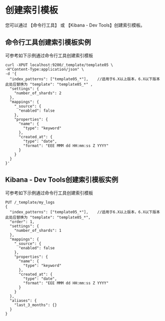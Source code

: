 # 创建索引模板

您可以通过 【命令行工具】 或 【Kibana - Dev Tools】创建索引模板。


## 命令行工具创建索引模板实例
可参考如下示例通过命令行工具创建索引模板
</br>
``` 
curl -XPUT localhost:9200/_template/template05 \
-H"Content-Type:application/json" \
-d '{
  "index_patterns": ["template05_*"],    //适用于6.X以上版本，6.X以下版本此处应替换为 "template": "template05_*" , 
  "settings": {
    "number_of_shards": 2
  },
  "mappings": {
    "_source": {
      "enabled": false
    },
    "properties": {
      "name": {
        "type": "keyword"
      },
      "created_at": {
        "type": "date",
        "format": "EEE MMM dd HH:mm:ss Z YYYY"
      }
    }
  }
}'
```

## Kibana - Dev Tools创建索引模板实例
可参考如下示例通过命令行工具创建索引模板
``` 
PUT /_template/my_logs 
{
  "index_patterns": ["template05_*"],    //适用于6.X以上版本，6.X以下版本此处应替换为 "template": "template05_*", 
  "order": 1, 
  "settings": {
    "number_of_shards": 1 
  },
  "mappings": {
    "_source": {
      "enabled": false
    },
    "properties": {
      "name": {
        "type": "keyword"
      },
      "created_at": {
        "type": "date",
        "format": "EEE MMM dd HH:mm:ss Z YYYY"
      }
    }
  },
  "aliases": {
    "last_3_months": {} 
  }
}
```
